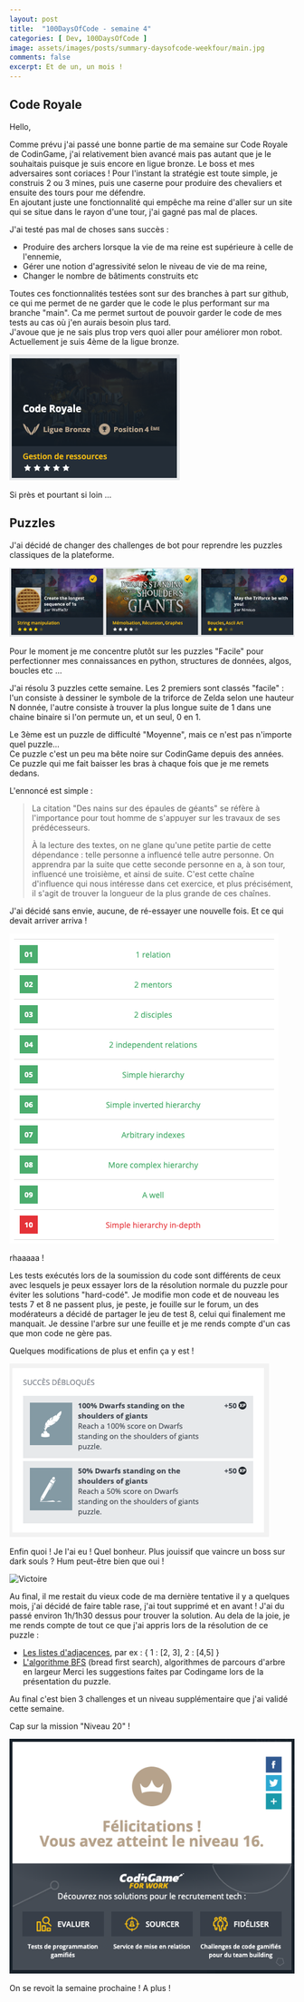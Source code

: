 ```yaml
---
layout: post
title:  "100DaysOfCode - semaine 4"
categories: [ Dev, 100DaysOfCode ]
image: assets/images/posts/summary-daysofcode-weekfour/main.jpg
comments: false
excerpt: Et de un, un mois !
---
```


## Code Royale

Hello,

Comme prévu j'ai passé une bonne partie de ma semaine sur Code Royale de CodinGame, j'ai relativement bien avancé mais pas autant que je le souhaitais puisque je suis encore en ligue bronze. Le boss et mes adversaires sont coriaces !
Pour l'instant la stratégie est toute simple, je construis 2 ou 3 mines, puis une caserne pour produire des chevaliers et ensuite des tours pour me défendre.  
En ajoutant juste une fonctionnalité qui empêche ma reine d'aller sur un site qui se situe dans le rayon d'une tour, j'ai gagné pas mal de places.

J'ai testé pas mal de choses sans succès : 
   - Produire des archers lorsque la vie de ma reine est supérieure à celle de l'ennemie,
   - Gérer une notion d'agressivité selon le niveau de vie de ma reine,
   - Changer le nombre de bâtiments construits etc
  
Toutes ces fonctionnalités testées sont sur des branches à part sur github, ce qui me permet de ne garder que le code le plus performant sur ma branche "main". Ca me permet surtout de pouvoir garder le code de mes tests au cas où j'en aurais besoin plus tard.  
J'avoue que je ne sais plus trop vers quoi aller pour améliorer mon robot. Actuellement je suis 4ème de la ligue bronze.

![Code royale](/assets/images/posts/summary-daysofcode-weekfour/code_royale_classment.png)

Si près et pourtant si loin ...


## Puzzles

J'ai décidé de changer des challenges de bot pour reprendre les puzzles classiques de la plateforme.  

![Code royale](/assets/images/posts/summary-daysofcode-weekfour/puzzles_of_the_week.png)

Pour le moment je me concentre plutôt sur les puzzles "Facile" pour perfectionner mes connaissances en python, structures de données, algos, boucles etc ...  

J'ai résolu 3 puzzles cette semaine. Les 2 premiers sont classés "facile" : l'un consiste à dessiner le symbole de la triforce de Zelda selon une hauteur N donnée, l'autre consiste à trouver la plus longue suite de 1 dans une chaine binaire si l'on permute un, et un seul, 0 en 1.

Le 3ème est un puzzle de difficulté "Moyenne", mais ce n'est pas n'importe quel puzzle...  
Ce puzzle c'est un peu ma bête noire sur CodinGame depuis des années. Ce puzzle qui me fait baisser les bras à chaque fois que je me remets dedans.  

L'ennoncé est simple : 

> La citation "Des nains sur des épaules de géants" se réfère à l'importance pour tout homme de s'appuyer sur les travaux de ses prédécesseurs.  
>
> À la lecture des textes, on ne glane qu'une petite partie de cette dépendance : telle personne a influencé telle autre personne. On apprendra par la suite que cette seconde personne en a, à son tour, influencé une troisième, et ainsi de suite. C'est cette chaîne d'influence qui nous intéresse dans cet exercice, et plus précisément, il s'agit de trouver la longueur de la plus grande de ces chaînes.

J'ai décidé sans envie, aucune, de ré-essayer une nouvelle fois. Et ce qui devait arriver arriva !

![Code royale](/assets/images/posts/summary-daysofcode-weekfour/test_10.png)

rhaaaaa !  

Les tests exécutés lors de la soumission du code sont différents de ceux avec lesquels je peux essayer lors de la résolution normale du puzzle pour éviter les solutions "hard-codé".
Je modifie mon code et de nouveau les tests 7 et 8 ne passent plus, je peste, je fouille sur le forum, un des modérateurs a décidé de partager le jeu de test 8, celui qui finalement me manquait. Je dessine l'arbre sur une feuille et je me rends compte d'un cas que mon code ne gère pas.  

Quelques modifications de plus et enfin ça y est !

![Code royale](/assets/images/posts/summary-daysofcode-weekfour/dwarf_on_giants_shoulder.png)

Enfin quoi ! Je l'ai eu ! Quel bonheur. Plus jouissif que vaincre un boss sur dark souls ? Hum peut-être bien que oui !

![Victoire](https://media.giphy.com/media/mQG644PY8O7rG/giphy.gif)

Au final, il me restait du vieux code de ma dernière tentative il y a quelques mois, j'ai décidé de faire table rase, j'ai tout supprimé et en avant !
J'ai du passé environ 1h/1h30 dessus pour trouver la solution.
Au dela de la joie, je me rends compte de tout ce que j'ai appris lors de la résolution de ce puzzle :  
   - [Les listes d'adjacences](https://fr.wikipedia.org/wiki/Liste_d%27adjacence), par ex : { 1 : [2, 3], 2 : [4,5] }
   - [L'algorithme BFS](https://fr.wikipedia.org/wiki/Algorithme_de_parcours_en_largeur) (bread first search), algorithmes de parcours d'arbre en largeur
Merci les suggestions faites par Codingame lors de la présentation du puzzle.

Au final c'est bien 3 challenges et un niveau supplémentaire que j'ai validé cette semaine.  

Cap sur la mission "Niveau 20" !

![Code royale](/assets/images/posts/summary-daysofcode-weekfour/level_16.png)

On se revoit la semaine prochaine ! A plus !